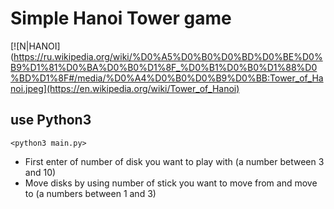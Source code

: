 # Simple Hanoi Tower game

[![N|HANOI](https://ru.wikipedia.org/wiki/%D0%A5%D0%B0%D0%BD%D0%BE%D0%B9%D1%81%D0%BA%D0%B0%D1%8F_%D0%B1%D0%B0%D1%88%D0%BD%D1%8F#/media/%D0%A4%D0%B0%D0%B9%D0%BB:Tower_of_Hanoi.jpeg](https://en.wikipedia.org/wiki/Tower_of_Hanoi)


## use Python3
```
<python3 main.py>
```

- First enter of number of disk you want to play with (a number between 3 and 10)
- Move disks by using number of stick you want to move from and move to (a numbers between 1 and 3)

